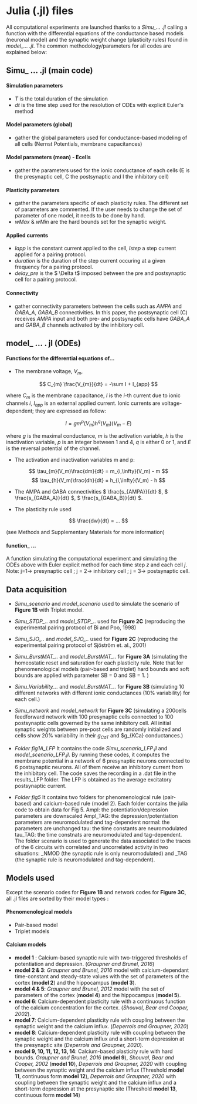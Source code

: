 
# Julia (.jl) files

All computational experiments are launched thanks to a *Simu_... .jl* calling a function with the differential equations of the conductance based models (neuronal model) and the synaptic weight change (plasticity rules) found in *model_... .jl*. The common methodology/parameters for all codes are explained below:

## Simu_ ... .jl (main code) 

#### Simulation parameters
* *T* is the total duration of the simulation
* *dt* is the time step used for the resolution of ODEs with explicit Euler's method

#### Model parameters (global)
* gather the global parameters used for conductance-based modeling of all cells (Nernst Potentials, membrane capacitances)

#### Model parameters (mean) - Ecells
* gather the parameters used for the ionic conductance of  each cells (E is the presynaptic cell, C the postsynaptic and I the inhibitory cell)

#### Plasticity parameters
* gather the parameters specific of each plasticity rules. The different set of parameters are commented. If the user needs to change the set of parameter of one model, it needs to be done by hand. 
* *wMax* & *wMin* are the hard bounds set for the synaptic weight.

#### Applied currents
* *Iapp* is the constant current applied to the cell, *Istep* a step current applied for a pairing protocol.
* *duration* is the duration of the step current occuring at a given frequency for a pairing protocol.
* *delay_pre* is the $ \Delta t$ imposed between the pre and postsynaptic cell for a pairing protocol.

#### Connectivity
* gather connectivity parameters between the cells such as *AMPA* and *GABA_A*, *GABA_B* connectivities. In this paper, the postsynaptic cell (C) receives *AMPA* input and both pre- and postsynaptic cells have *GABA_A* and *GABA_B* channels activated by the inhibitory cell.

## model_ ... . jl (ODEs)

#### Functions for the differential equations of...
* The membrane voltage, $V_m$, 

$$ C_{m} \frac{V_{m}}{dt} = -\sum I + I_{app} $$
 
where $C_m$ is the membrane capacitance, $I$ is the $i$-th current due to ionic channels $i$, $I_{app}$ is an external applied current. Ionic currents are voltage-dependent; they are expressed as follow:

$$ I = g m^{p}(V_m) h^{q}(V_m) (V_m - E)  $$

where $g$ is the maximal conductance, $m$ is the activation variable, $h$ is the inactivation variable,
$p$ is an integer between 1 and 4, $q$ is either 0 or 1, and $E$ is the reversal potential of the channel.

* The activation and inactivation variables m and p: 

$$  \tau_{m}(V_m)\frac{dm}{dt} = m_{i,\infty}(V_m) - m $$
$$ \tau_{h}(V_m)\frac{dh}{dt} = h_{i,\infty}(V_m) - h $$

* The AMPA and GABA connectivities $ \frac{s_{AMPA}}{dt} $, $ \frac{s_{GABA_A}}{dt} $, $ \frac{s_{GABA_B}}{dt} $. 

* The plasticity rule used

$$ \frac{dw}{dt} = ... $$

(see Methods and Supplementary Materials for more information)

#### function_ ...

A function simulating the computational experiment and simulating the ODEs above with Euler explicit method for each time step *z* and each cell *j*. 
Note: j=1-> presynaptic cell ; j = 2-> inhibitory cell ; j = 3-> postsynaptic cell.

## Data acquisition

* *Simu_scenario* and *model_scenario* used to simulate the scenario of **Figure 1B** with Triplet model.
* *Simu_STDP_..* and *model_STDP_..* used for **Figure 2C** (reproducing the experimental pairing protocol of Bi and Poo, 1998)
* *Simu_SJO_..* and *model_SJO_..* used for **Figure 2C** (reproducing the experimental pairing protocol of Sjöström et. al., 2001)
* *Simu_BurstMAT_..* and *model_BurstMAT_..* for **Figure 3A** (simulating the homeostatic reset and saturation for each plasticity rule. Note that for phenomenological models (pair-based and triplet) hard bounds and soft bounds are applied with parameter SB = 0 and SB = 1. )
* *Simu_Variability_..* and *model_BurstMAT_..* for **Figure 3B** (simulating 10 different networks with different ionic conductances (10% variability) for each cell.) 
* *Simu_network* and *model_network* for **Figure 3C** (simulating a 200cells feedforward network with 100 presynaptic cells connected to 100 postsynaptic cells governed by the same inhibitory cell. All initial synaptic weights between pre-post cells are randomly initialized and cells show 20% variability in their $g_{CaT}$ and $g_{KCa} conductances.)

* *Folder fig1A_LFP*
It contains the code *Simu_scenario_LFP.jl* and *model_scenario_LFP.jl*. By running these codes, it computes the membrane potential in a network of 6 presynaptic neurons connected to 6 postsynaptic neurons. All of them receive an inhibitory current from the inhibitory cell. The code saves the recording in a .dat file in the results_LFP folder. The LFP is obtained as the average excitatory postsynaptic current. 


* *Folder fig5*
It contains two folders for phenomenological rule (pair-based) and calcium-based rule (model 2). 
Each folder contains the julia code to obtain data for Fig 5.
Ampl: the potentiation/depression parameters are downscaled
Ampl_TAG: the depression/potentiation parameters are neuromodulated and tag-dependent
normal: the parameters are unchanged
tau: the time constants are neuromodulated
tau_TAG: the time constnats are neuromodulated and tag-dependent.
The folder scenario is used to generate the data associated to the traces of the 6 circuits with correlated and uncorrelated activity in two situations: _NMOD (the synaptic rule is only neuromodulated) and _TAG (the synaptic rule is neuromodulated and tag-dependent). 

## Models used

Except the scenario codes for **Figure 1B** and network codes for **Figure 3C**, all .jl files are sorted by their model types : 

#### Phenomenological models 
* Pair-based model
* Triplet models 

#### Calcium models 
* **model 1** : Calcium-based synaptic rule with two-triggered thresholds of potentiation and depression. (*Graupner and Brunel, 2016*)
* **model 2 & 3**: *Graupner and Brunel, 2016* model with calcium-dependant time-constant and steady-state values with the set of parameters of the cortex (**model 2**) and the hippocampus (**model 3**).
* **model 4 & 5**: *Graupner and Brunel, 2012* model with the set of parameters of the cortex (**model 4**) and the hippocampus (**model 5**). 
* **model 6**: Calcium-dependent plasticity rule with a continuous function of the calcium concentration for the cortex. (*Shouval, Bear and Cooper, 2002*). 
* **model 7**: Calcium-dependent plasticity rule with coupling between the synaptic weight and the calcium influx. (*Deperrois and Graupner, 2020*)
* **model 8**:  Calcium-dependent plasticity rule with coupling between the synaptic weight and the calcium influx and a short-term depression at the presynaptic site (*Deperrois and Graupner, 2020*).
* **model 9, 10, 11, 12, 13, 14**: Calcium-based plasticity rule with hard bounds. *Graupner and Brunel, 2016* (**model 9**), *Shouval, Bear and Cooper, 2002* (**model 10**), *Deperrois and Graupner, 2020* with coupling between the synaptic weight and the calcium influx (Threshold **model 11**, continuous form **model 12**),  *Deperrois and Graupner, 2020* with coupling between the synaptic weight and the calcium influx and a short-term depression at the presynaptic site  (Threshold **model 13**, continuous form **model 14**)
